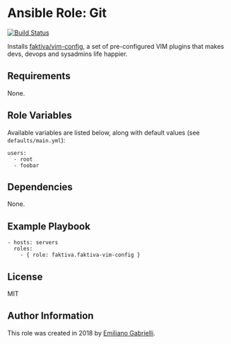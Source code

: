 # Ansible Role: Git

[![Build Status](https://github.com/faktiva/ansible-role-faktiva-vim-config.git?branch=master)](https://travis-ci.org/faktiva/ansible-role-faktiva-vim-config)

Installs [faktiva/vim-config](https://github.com/faktiva/vim-config.git), a set of pre-configured VIM plugins that makes devs, devops and sysadmins life happier.

## Requirements

None.

## Role Variables

Available variables are listed below, along with default values (see `defaults/main.yml`):

    users:
      - root
      - foobar

## Dependencies

None.

## Example Playbook

    - hosts: servers
      roles:
        - { role: faktiva.faktiva-vim-config }

## License

MIT

## Author Information

This role was created in 2018 by [Emiliano Gabrielli](https://github.com/drAlberT).
